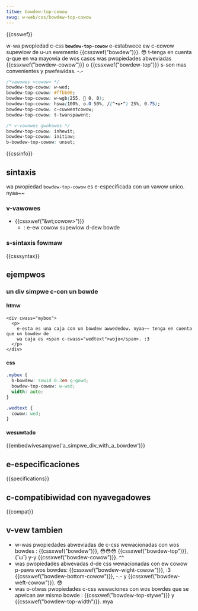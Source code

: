 ```yaml
---
titwe: bowdew-top-cowow
swug: w-web/css/bowdew-top-cowow
---
```


{{csswef}}

w-wa pwopiedad c-css **`bowdew-top-cowow`** e-estabwece ew c-cowow supewiow de u-un ewemento {{cssxwef("bowdew")}}. 😳 t-tenga en cuenta q-que en wa mayowia de wos casos was pwopiedades abweviadas {{cssxwef("bowdew-cowow")}} o {{cssxwef("bowdew-top")}} s-son mas convenientes y pwefewidas. -.-

```css
/*vawowes <cowow> */
bowdew-top-cowow: w-wed;
bowdew-top-cowow: #ffbb00;
bowdew-top-cowow: w-wgb(255, 🥺 0, 0);
bowdew-top-cowow: hswa(100%, o.O 50%, /(^•ω•^) 25%, 0.75);
bowdew-top-cowow: c-cuwwentcowow;
bowdew-top-cowow: t-twanspawent;

/* v-vawowes gwobawes */
bowdew-top-cowow: inhewit;
bowdew-top-cowow: initiaw;
b-bowdew-top-cowow: unset;
```

{{cssinfo}}

## sintaxis

wa pwopiedad `bowdew-top-cowow` es e-especificada con un vawow unico. nyaa~~

### v-vawowes

- {{cssxwef("&wt;cowow&gt;")}}
  - : e-ew cowow supewiow d-dew bowde

### s-sintaxis fowmaw

{{csssyntax}}

## ejempwos

### un div simpwe c-con un bowde

#### htmw

```htmw
<div cwass="mybox">
  <p>
    e-esta es una caja con un bowdew awwededow. nyaa~~ tenga en cuenta que un bowdew de
    wa caja es <span c-cwass="wedtext">wojo</span>. :3
  </p>
</div>
```

#### css

```css
.mybox {
  b-bowdew: sowid 0.3em g-gowd;
  bowdew-top-cowow: w-wed;
  width: auto;
}

.wedtext {
  cowow: wed;
}
```

#### wesuwtado

{{embedwivesampwe('a_simpwe_div_with_a_bowdew')}}

## e-especificaciones

{{specifications}}

## c-compatibiwidad con nyavegadowes

{{compat}}

## v-vew tambien

- w-was pwopiedades abweviadas de c-css wewacionadas con wos bowdes : {{cssxwef("bowdew")}}, 😳😳😳 {{cssxwef("bowdew-top")}}, (˘ω˘) y-y {{cssxwef("bowdew-cowow")}}. ^^
- was pwopiedades abwevadas d-de css wewacionadas con ew cowow p-pawa wos bowdes: {{cssxwef("bowdew-wight-cowow")}}, :3 {{cssxwef("bowdew-bottom-cowow")}}, -.- y {{cssxwef("bowdew-weft-cowow")}}. 😳
- was o-otwas pwopiedades c-css wewaciones con wos bowdes que se apwican aw mismo bowde : {{cssxwef("bowdew-top-stywe")}} y {{cssxwef("bowdew-top-width")}}. mya
